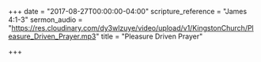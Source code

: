 +++
date = "2017-08-27T00:00:00-04:00"
scripture_reference = "James 4:1-3"
sermon_audio = "https://res.cloudinary.com/dy3wlzuye/video/upload/v1/KingstonChurch/Pleasure_Driven_Prayer.mp3"
title = "Pleasure Driven Prayer"

+++
